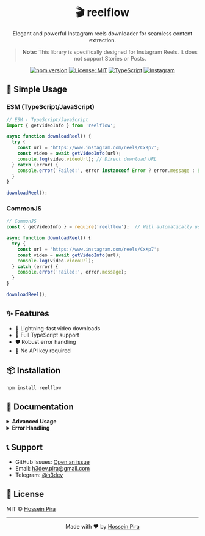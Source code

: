 <div align="center">

# 🎬 reelflow

Elegant and powerful Instagram reels downloader for seamless content extraction.

> **Note:** This library is specifically designed for Instagram Reels. It does not support Stories or Posts.

[![npm version](https://img.shields.io/npm/v/reelflow.svg)](https://www.npmjs.com/package/reelflow)
[![License: MIT](https://img.shields.io/badge/License-MIT-yellow.svg)](https://opensource.org/licenses/MIT)
[![TypeScript](https://img.shields.io/badge/TypeScript-Ready-blue.svg)](https://www.typescriptlang.org/)
[![Instagram](https://img.shields.io/badge/Instagram-Compatible-E4405F.svg)](https://www.instagram.com)

</div>

## 🚀 Simple Usage

### ESM (TypeScript/JavaScript)
```typescript
// ESM - TypeScript/JavaScript
import { getVideoInfo } from 'reelflow';

async function downloadReel() {
  try {
    const url = 'https://www.instagram.com/reels/CxKp7';
    const video = await getVideoInfo(url);
    console.log(video.videoUrl); // Direct download URL
  } catch (error) {
    console.error('Failed:', error instanceof Error ? error.message : String(error));
  }
}

downloadReel();
```

### CommonJS
```javascript
// CommonJS
const { getVideoInfo } = require('reelflow');  // Will automatically use the CJS version

async function downloadReel() {
  try {
    const url = 'https://www.instagram.com/reels/CxKp7';
    const video = await getVideoInfo(url);
    console.log(video.videoUrl);
  } catch (error) {
    console.error('Failed:', error.message);
  }
}

downloadReel();
```

## ✨ Features

- 🚀 Lightning-fast video downloads
- 📝 Full TypeScript support
- 🛡️ Robust error handling
- 🔑 No API key required

## 📦 Installation

```bash
npm install reelflow
```

## 📖 Documentation

<details>
<summary><strong>Advanced Usage</strong></summary>

```typescript
import { getVideoInfo, ReelflowError } from 'reelflow';

async function downloadVideo(url: string) {
  try {
    const video = await getVideoInfo(url);
    console.log('URL:', video.videoUrl);
    console.log('Size:', `${video.width}x${video.height}`);
    return video;
  } catch (error) {
    if (error instanceof ReelflowError) {
      console.error(`Failed (${error.status}):`, error.message);
      throw error;
    }
    console.error('Unexpected error:', error instanceof Error ? error.message : String(error));
    throw new ReelflowError('Unexpected error occurred', 500);
  }
}

// Use it
const reelUrl = 'https://www.instagram.com/reels/CxKp7';
downloadVideo(reelUrl).catch(console.error);
```
</details>

<details>
<summary><strong>Error Handling</strong></summary>

```typescript
import { getVideoInfo, ReelflowError } from 'reelflow';

async function handleReelDownload() {
  try {
    const url = 'https://www.instagram.com/reel/CxKp7';
    const video = await getVideoInfo(url);
    return video;
  } catch (error) {
    if (error instanceof ReelflowError) {
      switch (error.status) {
        case 400: console.error('Invalid URL format'); break;
        case 401: console.error('Video is not accessible'); break;
        case 404: console.error('Video not found'); break;
        default: console.error(`Error ${error.status}:`, error.message);
      }
      throw error;
    }
    console.error('Unexpected error:', error instanceof Error ? error.message : String(error));
    throw new ReelflowError('Unexpected error occurred', 500);
  }
}

handleReelDownload().catch(console.error);
```
</details>

## 📞 Support

- GitHub Issues: [Open an issue](https://github.com/code3-dev/reelflow/issues)
- Email: [h3dev.pira@gmail.com](mailto:h3dev.pira@gmail.com)
- Telegram: [@h3dev](https://t.me/h3dev)

## 📄 License

MIT © [Hossein Pira](https://github.com/code3-dev)

---

<div align="center">

Made with ❤️ by [Hossein Pira](https://github.com/code3-dev)

</div>